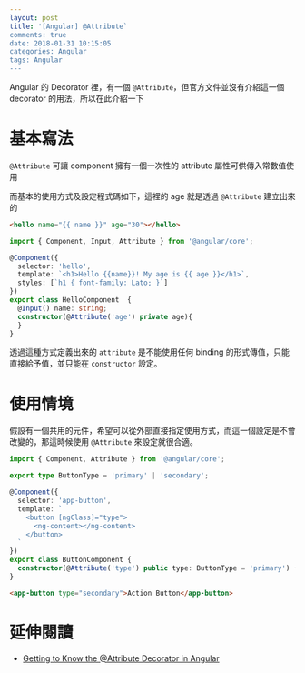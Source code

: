 ```yaml
---
layout: post
title: '[Angular] @Attribute`
comments: true
date: 2018-01-31 10:15:05
categories: Angular
tags: Angular
---
```


Angular 的 Decorator 裡，有一個 `@Attribute`，但官方文件並沒有介紹這一個 decorator 的用法，所以在此介紹一下

<!-- more -->

# 基本寫法

`@Attribute` 可讓 component 擁有一個一次性的 attribute 屬性可供傳入常數值使用

而基本的使用方式及設定程式碼如下，這裡的 age 就是透過 `@Attribute` 建立出來的

```html
<hello name="{{ name }}" age="30"></hello>
```

```typescript
import { Component, Input, Attribute } from '@angular/core';

@Component({
  selector: 'hello',
  template: `<h1>Hello {{name}}! My age is {{ age }}</h1>`,
  styles: [`h1 { font-family: Lato; }`]
})
export class HelloComponent  {
  @Input() name: string;
  constructor(@Attribute('age') private age){
  }
}

```

透過這種方式定義出來的 `attribute` 是不能使用任何 binding 的形式傳值，只能直接給予值，並只能在 `constructor` 設定。

# 使用情境

假設有一個共用的元件，希望可以從外部直接指定使用方式，而這一個設定是不會改變的，那這時候使用 `@Attribute` 來設定就很合適。

```typescript
import { Component, Attribute } from '@angular/core';

export type ButtonType = 'primary' | 'secondary';

@Component({
  selector: 'app-button',
  template: `
    <button [ngClass]="type">
      <ng-content></ng-content>
    </button>
  `
})
export class ButtonComponent {
  constructor(@Attribute('type') public type: ButtonType = 'primary') { }
}
```

```html
<app-button type="secondary">Action Button</app-button>
```



# 延伸閱讀

* [Getting to Know the @Attribute Decorator in Angular](https://netbasal.com/getting-to-know-the-attribute-decorator-in-angular-4f7c9fb61243)
